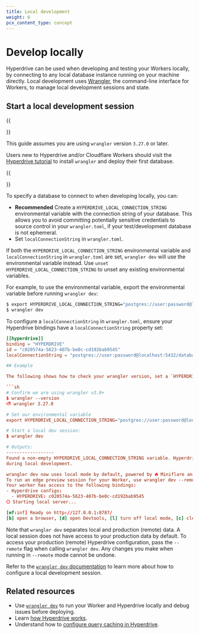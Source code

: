 ```yaml
---
title: Local development
weight: 6
pcx_content_type: concept
---
```


# Develop locally

Hyperdrive can be used when developing and testing your Workers locally, by connecting to any local database instance running on your machine directly. Local development uses [Wrangler](/workers/wrangler/install-and-update/), the command-line interface for Workers, to manage local development sessions and state.

## Start a local development session

{{<Aside type="note">}}

This guide assumes you are using `wrangler` version `3.27.0` or later.

Users new to Hyperdrive and/or Cloudflare Workers should visit the [Hyperdrive tutorial](/hyperdrive/get-started/) to install `wrangler` and deploy their first database.

{{</Aside>}}

To specify a database to connect to when developing locally, you can:

* **Recommended** Create a `HYPERDRIVE_LOCAL_CONNECTION_STRING` environmental variable with the connection string of your database. This allows you to avoid committing potentially sensitive credentials to source control in your `wrangler.toml`, if your test/development database is not ephemeral.
* Set `localConnectionString` in `wrangler.toml`.

If both the `HYPERDRIVE_LOCAL_CONNECTION_STRING` environmental variable and `localConnectionString` in `wrangler.toml` are set, `wrangler dev` will use the environmental variable instead. Use `unset HYPERDRIVE_LOCAL_CONNECTION_STRING` to unset any existing environmental variables.

For example, to use the environmental variable, export the environmental variable before running `wrangler dev`:

```sh
$ export HYPERDRIVE_LOCAL_CONNECTION_STRING="postgres://user:password@localhost:5432/databasename"
$ wrangler dev
```

To configure a `localConnectionString` in `wrangler.toml`, ensure your Hyperdrive bindings have a `localConnectionString` property set:

```toml
[[hyperdrive]]
binding = "HYPERDRIVE"
id = "c020574a-5623-407b-be0c-cd192bab9545"
localConnectionString = "postgres://user:password@localhost:5432/databasename"

## Example

The following shows how to check your wrangler version, set a `HYPERDRIVE_LOCAL_CONNECTION_STRING` environmental variable, and run a `wrangler dev` session:

```sh
# Confirm we are using wrangler v3.0+
$ wrangler --version
⛅️ wrangler 3.27.0

# Set our environmental variable
export HYPERDRIVE_LOCAL_CONNECTION_STRING="postgres://user:password@localhost:5432/databasename"

# Start a local dev session:
$ wrangler dev

# Outputs:
------------------
Found a non-empty HYPERDRIVE_LOCAL_CONNECTION_STRING variable. Hyperdrive will connect to this database
during local development.

wrangler dev now uses local mode by default, powered by 🔥 Miniflare and 👷 workerd.
To run an edge preview session for your Worker, use wrangler dev --remote
Your worker has access to the following bindings:
- Hyperdrive configs:
  - HYPERDRIVE: c020574a-5623-407b-be0c-cd192bab9545
⎔ Starting local server...

[mf:inf] Ready on http://127.0.0.1:8787/
[b] open a browser, [d] open Devtools, [l] turn off local mode, [c] clear console, [x] to exit                                                                                 │
```

Note that `wrangler dev` separates local and production (remote) data. A local session does not have access to your production data by default. To access your production (remote) Hyperdrive configuration, pass the `--remote` flag when calling `wrangler dev`. Any changes you make when running in `--remote` mode cannot be undone.

Refer to the [`wrangler dev` documentation](/workers/wrangler/commands/#dev) to learn more about how to configure a local development session.

## Related resources

* Use [`wrangler dev`](/workers/wrangler/commands/#dev) to run your Worker and Hyperdrive locally and debug issues before deploying.
* Learn [how Hyperdrive works](/hyperdrive/configuration/how-hyperdrive-works/).
* Understand how to [configure query caching in Hyperdrive](/hyperdrive/configuration/query-caching/).

